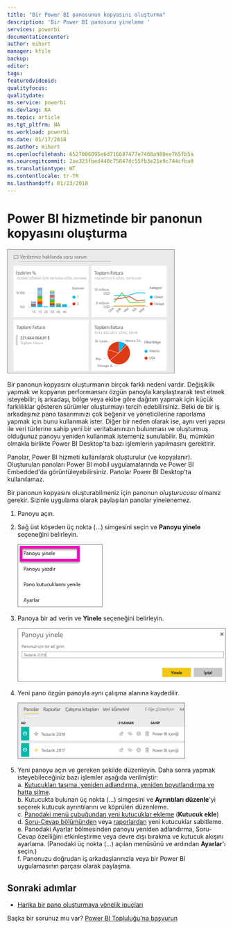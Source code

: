 ```yaml
---
title: "Bir Power BI panosunun kopyasını oluşturma"
description: 'Bir Power BI panosunu yineleme '
services: powerbi
documentationcenter: 
author: mihart
manager: kfile
backup: 
editor: 
tags: 
featuredvideoid: 
qualityfocus: 
qualitydate: 
ms.service: powerbi
ms.devlang: NA
ms.topic: article
ms.tgt_pltfrm: NA
ms.workload: powerbi
ms.date: 01/17/2018
ms.author: mihart
ms.openlocfilehash: 6527006095e6d716687477e7408a980ee765fb5a
ms.sourcegitcommit: 2ae323fbed440c75847dc55fb3e21e9c744cfba0
ms.translationtype: HT
ms.contentlocale: tr-TR
ms.lasthandoff: 01/23/2018
---
```

# <a name="create-a-copy-of-a-dashboard-in-power-bi-service"></a>Power BI hizmetinde bir panonun kopyasını oluşturma
![](media/service-dashboard-copy/power-bi-dashboard.png)

 Bir panonun kopyasını oluşturmanın birçok farklı nedeni vardır. Değişiklik yapmak ve kopyanın performansını özgün panoyla karşılaştırarak test etmek isteyebilir; iş arkadaşı, bölge veya ekibe göre dağıtım yapmak için küçük farklılıklar gösteren sürümler oluşturmayı tercih edebilirsiniz. Belki de bir iş arkadaşınız pano tasarımınızı çok beğenir ve yöneticilerine raporlama yapmak için bunu kullanmak ister. Diğer bir neden olarak ise, aynı veri yapısı ile veri türlerine sahip yeni bir veritabanınızın bulunması ve oluşturmuş olduğunuz panoyu yeniden kullanmak istemeniz sunulabilir. Bu, mümkün olmakla birlikte Power BI Desktop'ta bazı işlemlerin yapılmasını gerektirir. 

Panolar, Power BI hizmeti kullanılarak oluşturulur (ve kopyalanır). Oluşturulan panoları Power BI mobil uygulamalarında ve Power BI Embedded'da görüntüleyebilirsiniz.  Panolar Power BI Desktop'ta kullanılamaz. 

Bir panonun kopyasını oluşturabilmeniz için panonun *oluşturucusu* olmanız gerekir. Sizinle uygulama olarak paylaşılan panolar yinelenemez.

1. Panoyu açın.
2. Sağ üst köşeden üç nokta (...) simgesini seçin ve **Panoyu yinele** seçeneğini belirleyin.
   
   ![](media/service-dashboard-copy/power-bi-dulicate.png)
3. Panoya bir ad verin ve **Yinele** seçeneğini belirleyin. 
   
   ![](media/service-dashboard-copy/power-bi-name.png)
4. Yeni pano özgün panoyla aynı çalışma alanına kaydedilir. 
   
   ![](media/service-dashboard-copy/power-bi-copied.png)

5.    Yeni panoyu açın ve gereken şekilde düzenleyin. Daha sonra yapmak isteyebileceğiniz bazı işlemler aşağıda verilmiştir:    
    a. [Kutucukları taşıma, yeniden adlandırma, yeniden boyutlandırma ve hatta silme](service-dashboard-edit-tile.md).  
    b. Kutucukta bulunan üç nokta (...) simgesini ve **Ayrıntıları düzenle**'yi seçerek kutucuk ayrıntılarını ve köprüleri düzenleme.  
    c. [Panodaki menü çubuğundan yeni kutucuklar ekleme](service-dashboard-add-widget.md) (**Kutucuk ekle**)  
    d. [Soru-Cevap bölümünden](service-dashboard-pin-tile-from-q-and-a.md) veya [raporlardan](service-dashboard-pin-tile-from-report.md) yeni kutucuklar sabitleme.  
    e. Panodaki Ayarlar bölmesinden panoyu yeniden adlandırma, Soru-Cevap özelliğini etkinleştirme veya devre dışı bırakma ve kutucuk akışını ayarlama.  (Panodaki üç nokta (...) açılan menüsünü ve ardından **Ayarlar**'ı seçin.)  
    f. Panonuzu doğrudan iş arkadaşlarınızla veya bir Power BI uygulamasının parçası olarak paylaşma. 


## <a name="next-steps"></a>Sonraki adımlar
* [Harika bir pano oluşturmaya yönelik ipuçları](service-dashboards-design-tips.md) 

Başka bir sorunuz mu var? [Power BI Topluluğu'na başvurun](http://community.powerbi.com/)


